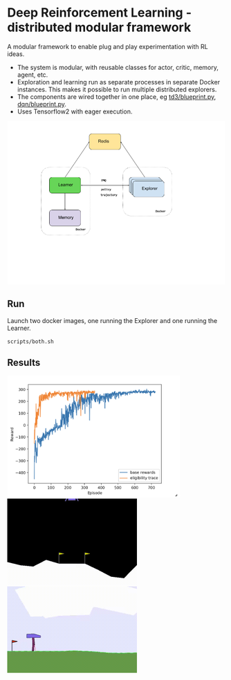 # Deep Reinforcement Learning - distributed modular framework

A modular framework to enable plug and play experimentation with RL ideas.

* The system is modular, with reusable classes for actor, critic, memory, agent, etc.
* Exploration and learning run as separate processes in separate Docker instances. This makes it possible to run multiple distributed explorers.
* The components are wired together in one place, eg [td3/blueprint.py](td3/blueprint.py), [dqn/blueprint.py](dqn/blueprint.py).
* Uses Tensorflow2 with eager execution.

<img src="https://github.com/george-vacariuc/rl-actor-critic/blob/master/img/RL.png" width="800px">

## Run

Launch two docker images, one running the Explorer and one running the Learner.
```
scripts/both.sh
```

## Results
<img src="https://github.com/george-vacariuc/rl-actor-critic/blob/master/img/td3.png" width="400px">

<img src="https://github.com/george-vacariuc/rl-actor-critic/blob/master/img/LunarLander.gif" alt="LunarLander" width="300px">

<img src="https://github.com/george-vacariuc/rl-actor-critic/blob/master/img/BipedalWalker.gif" alt="BipedalWalker" width="300px">
